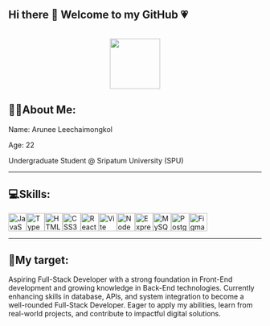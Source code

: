 ## Hi there 👋 Welcome to my GitHub 💗
<br>
<div id="header" align="center">
  <img src="https://media3.giphy.com/media/v1.Y2lkPTc5MGI3NjExNTJkZ2l2bjB6NTFmdTNjZnk4ZnJvMzFnNHY2amhhZGthNmN5bHd1biZlcD12MV9pbnRlcm5hbF9naWZfYnlfaWQmY3Q9cw/RE9krXX2HgbQjJCEst/giphy.gif" width="100"/>
</div>

## 👩‍💻About Me:
<p>Name: Arunee Leechaimongkol</p>
<p>Age: 22</p>
<p>Undergraduate Student @ Sripatum University (SPU)</p>

---

## 💻Skills:
<p align="left">
<a href="https://developer.mozilla.org/en-US/docs/Web/JavaScript" target="_blank" rel="noreferrer"><img src="https://raw.githubusercontent.com/danielcranney/readme-generator/main/public/icons/skills/javascript-colored.svg" alt="JavaScript" title="JavaScript" width="36" height="36" /></a><a href="https://www.typescriptlang.org/" target="_blank" rel="noreferrer"><img src="https://raw.githubusercontent.com/danielcranney/readme-generator/main/public/icons/skills/typescript-colored.svg" alt="TypeScript" title="TypeScript" width="36" height="36" /></a><a href="https://developer.mozilla.org/en-US/docs/Glossary/HTML5" target="_blank" rel="noreferrer"><img src="https://raw.githubusercontent.com/danielcranney/readme-generator/main/public/icons/skills/html5-colored.svg" alt="HTML5" title="HTML5" width="36" height="36" /></a><a href="https://www.w3.org/TR/CSS/#css" target="_blank" rel="noreferrer"><img src="https://uxwing.com/wp-content/themes/uxwing/download/brands-and-social-media/css-icon.png" alt="CSS3" title="CSS3" width="36" height="36" /></a<a href="https://reactjs.org/" target="_blank" rel="noreferrer"><img src="https://raw.githubusercontent.com/danielcranney/readme-generator/main/public/icons/skills/react-colored.svg" alt="React" title="React" width="36" height="36" /></a><a href="https://vitejs.dev/" target="_blank" rel="noreferrer"><img src="https://raw.githubusercontent.com/danielcranney/readme-generator/main/public/icons/skills/vite-colored.svg" alt="Vite" title="Vite" width="36" height="36" /></a><a href="https://nodejs.org/en/" target="_blank" rel="noreferrer"><img src="https://raw.githubusercontent.com/danielcranney/readme-generator/main/public/icons/skills/nodejs-colored.svg" alt="NodeJS" title="NodeJS" width="36" height="36" /></a><a href="https://expressjs.com/" target="_blank" rel="noreferrer"><img src="https://raw.githubusercontent.com/danielcranney/readme-generator/main/public/icons/skills/express-colored-dark.svg" alt="Express" title="Express" width="36" height="36" /></a><a href="https://www.mysql.com/" target="_blank" rel="noreferrer"><img src="https://raw.githubusercontent.com/danielcranney/readme-generator/main/public/icons/skills/mysql-colored.svg" alt="MySQL" title="MySQL" width="36" height="36" /></a><a href="https://www.postgresql.org/" target="_blank" rel="noreferrer"><img src="https://raw.githubusercontent.com/danielcranney/readme-generator/main/public/icons/skills/postgresql-colored.svg" alt="PostgreSQL" title="PostgreSQL" width="36" height="36" /></a><a href="https://www.figma.com/" target="_blank" rel="noreferrer"><img src="https://raw.githubusercontent.com/danielcranney/readme-generator/main/public/icons/skills/figma-colored.svg" alt="Figma" title="Figma" width="36" height="36" /></a>
</p>

---

## 🎯My target:
<p>Aspiring Full-Stack Developer with a strong foundation in Front-End development and growing knowledge in Back-End technologies. Currently enhancing skills in database, APIs, and system integration to become a well-rounded Full-Stack Developer. Eager to apply my abilities, learn from real-world projects, and contribute to impactful digital solutions.</p>




